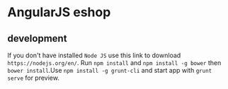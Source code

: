 # AngularJS eshop

## development

If you don't have installed `Node JS` use this link to download `https://nodejs.org/en/`. Run `npm install` and `npm install -g bower` then `bower install`.Use `npm install -g grunt-cli` and start app with `grunt serve` for preview.

